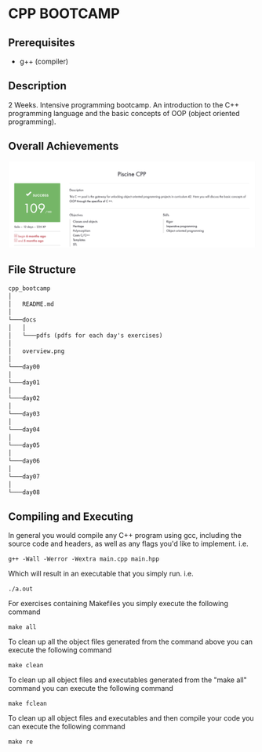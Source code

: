 # CPP BOOTCAMP

## Prerequisites
* g++ (compiler)

## Description
2 Weeks. Intensive programming bootcamp. An introduction to the C++ programming language and the basic concepts of OOP (object oriented programming).

## Overall Achievements
![Screenshot](docs/overview.png)

## File Structure
```
cpp_bootcamp
│
│   README.md
│   
└───docs
│   │
│   └───pdfs (pdfs for each day's exercises)
│
│   overview.png
│
└───day00
│
└───day01
│   
└───day02
│
└───day03
│
└───day04
│
└───day05
│
└───day06
│
└───day07
│
└───day08
```
## Compiling and Executing
In general you would compile any C++ program using gcc, including the source code and headers, as well as any flags you'd like to implement. i.e.

```
g++ -Wall -Werror -Wextra main.cpp main.hpp
```
Which will result in an executable that you simply run. i.e.
```
./a.out
```
For exercises containing Makefiles you simply execute the following command
```
make all
```
To clean up all the object files generated from the command above you can execute the following command
```
make clean
```
To clean up all object files and executables generated from the "make all" command you can execute the following command
```
make fclean
```
To clean  up all object files and executables and then compile your code you can execute the following command
```
make re
```